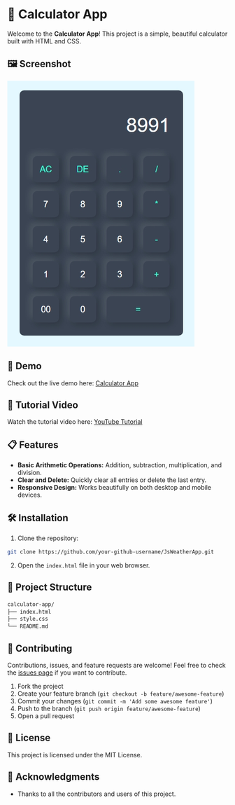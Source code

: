 # 🧮 Calculator App

Welcome to the **Calculator App**! This project is a simple, beautiful calculator built with HTML and CSS.

## 🖼️ Screenshot

![Calculator App](./screenshot.jpeg)

## 🚀 Demo

Check out the live demo here: [Calculator App](gupta-ravi.github.io/JsCalculatorApp/)

## 🎥 Tutorial Video

Watch the tutorial video here: [YouTube Tutorial](https://youtu.be/cGgLHJGyS34)

## 📋 Features

- **Basic Arithmetic Operations:** Addition, subtraction, multiplication, and division.
- **Clear and Delete:** Quickly clear all entries or delete the last entry.
- **Responsive Design:** Works beautifully on both desktop and mobile devices.

## 🛠️ Installation

1. Clone the repository: 

```bash
git clone https://github.com/your-github-username/JsWeatherApp.git
```

2. Open the `index.html` file in your web browser.

## 📂 Project Structure

```bash
calculator-app/
├── index.html
├── style.css
└── README.md
```

## 🤝 Contributing

Contributions, issues, and feature requests are welcome! Feel free to check the [issues page](https://github.com/Gupta-Ravi/JsCalculatorApp/issues) if you want to contribute.

1. Fork the project
2. Create your feature branch (`git checkout -b feature/awesome-feature`)
3. Commit your changes (`git commit -m 'Add some awesome feature'`)
4. Push to the branch (`git push origin feature/awesome-feature`)
5. Open a pull request


## 📝 License

This project is licensed under the MIT License.

## 🙏 Acknowledgments

- Thanks to all the contributors and users of this project.
